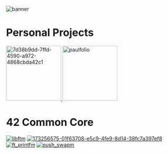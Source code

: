 ![banner](https://github.com/user-attachments/assets/28900d56-72e9-4e1b-8aa3-1cf1d912b1ad)

# Personal Projects
<a href="https://github.com/catlover4242/november">
    <img src="https://github.com/user-attachments/assets/13995b93-59e9-463f-8817-bbf3c1bbcc53" alt="7d38b9dd-7ffd-4590-a972-4868cbda42c1" width="150"/>
</a>
<a href="https://www.github.com/catlover4242/paulfolio">
    <img src="https://ibb.co/LdMzXJq"  alt="paulfolio" width="150"/>
</a>


# 42 Common Core
[![libftm](https://github.com/user-attachments/assets/88046641-1ad9-4691-b261-327bccdee651)](https://github.com/catlover4242/libft)
[![173256575-01f63708-e5c9-4fe9-8d14-38fc7a397ef8](https://github.com/user-attachments/assets/101613ad-34a0-4e57-aa60-2cbdab5ace47)](https://github.com/catlover4242/get_next_line)
[![ft_printfm](https://github.com/user-attachments/assets/e78f0f38-ddb0-490e-b2ab-a5fd48d6bb6d)](https://github.com/catlover4242/ft_printf)
[![push_swapm](https://github.com/user-attachments/assets/dd2ae8cb-e0bc-4a07-9502-5e7421318f4c)](https://github.com/catlover4242/push_swap)
